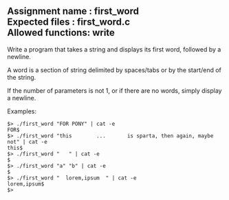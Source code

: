 Assignment name  : first\_word  
Expected files   : first\_word.c  
Allowed functions: write  
--------------------------------------------------------------------------------  

Write a program that takes a string and displays its first word, followed by a newline.  

A word is a section of string delimited by spaces/tabs or by the start/end of the string.  

If the number of parameters is not 1, or if there are no words, simply display a newline.  

Examples:  

```
$> ./first_word "FOR PONY" | cat -e
FOR$
$> ./first_word "this        ...       is sparta, then again, maybe    not" | cat -e
this$
$> ./first_word "   " | cat -e
$
$> ./first_word "a" "b" | cat -e
$
$> ./first_word "  lorem,ipsum  " | cat -e
lorem,ipsum$
$>
```
